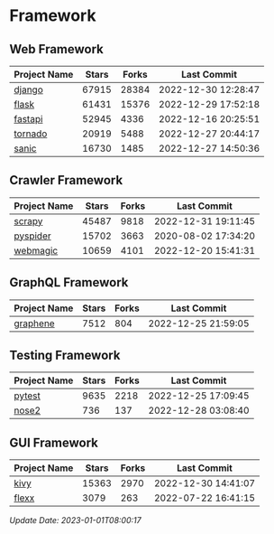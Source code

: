 # Framework

## Web Framework
| Project Name | Stars | Forks | Last Commit |
| ------------ | ----- | ----- | ----------- |
| [django](https://github.com/django/django) | 67915 | 28384 | 2022-12-30 12:28:47 |
| [flask](https://github.com/pallets/flask) | 61431 | 15376 | 2022-12-29 17:52:18 |
| [fastapi](https://github.com/tiangolo/fastapi) | 52945 | 4336 | 2022-12-16 20:25:51 |
| [tornado](https://github.com/tornadoweb/tornado) | 20919 | 5488 | 2022-12-27 20:44:17 |
| [sanic](https://github.com/sanic-org/sanic) | 16730 | 1485 | 2022-12-27 14:50:36 |

## Crawler Framework
| Project Name | Stars | Forks | Last Commit |
| ------------ | ----- | ----- | ----------- |
| [scrapy](https://github.com/scrapy/scrapy) | 45487 | 9818 | 2022-12-31 19:11:45 |
| [pyspider](https://github.com/binux/pyspider) | 15702 | 3663 | 2020-08-02 17:34:20 |
| [webmagic](https://github.com/code4craft/webmagic) | 10659 | 4101 | 2022-12-20 15:41:31 |

## GraphQL Framework
| Project Name | Stars | Forks | Last Commit |
| ------------ | ----- | ----- | ----------- |
| [graphene](https://github.com/graphql-python/graphene) | 7512 | 804 | 2022-12-25 21:59:05 |

## Testing Framework
| Project Name | Stars | Forks | Last Commit |
| ------------ | ----- | ----- | ----------- |
| [pytest](https://github.com/pytest-dev/pytest) | 9635 | 2218 | 2022-12-25 17:09:45 |
| [nose2](https://github.com/nose-devs/nose2) | 736 | 137 | 2022-12-28 03:08:40 |

## GUI Framework
| Project Name | Stars | Forks | Last Commit |
| ------------ | ----- | ----- | ----------- |
| [kivy](https://github.com/kivy/kivy) | 15363 | 2970 | 2022-12-30 14:41:07 |
| [flexx](https://github.com/flexxui/flexx) | 3079 | 263 | 2022-07-22 16:41:15 |

*Update Date: 2023-01-01T08:00:17*